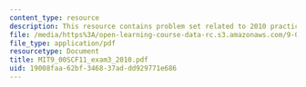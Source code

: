 ```yaml
---
content_type: resource
description: This resource contains problem set related to 2010 practice exam 3 questions.
file: /media/https%3A/open-learning-course-data-rc.s3.amazonaws.com/9-00sc-introduction-to-psychology-fall-2011/19008faa62bf346837addd929771e686_MIT9_00SCF11_exam3_2010.pdf
file_type: application/pdf
resourcetype: Document
title: MIT9_00SCF11_exam3_2010.pdf
uid: 19008faa-62bf-3468-37ad-dd929771e686
---
```

